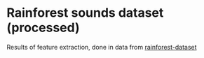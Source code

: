 # Rainforest sounds dataset (processed)
Results of feature extraction, done in data from [rainforest-dataset](https://github.com/Angeluz-07/audio-processing-files)
